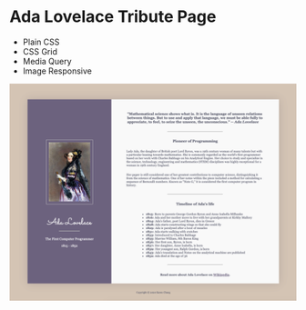 # Ada Lovelace Tribute Page

* Plain CSS
* CSS Grid
* Media Query
* Image Responsive

![Ada Lovelace Tribute Page](https://github.com/karen-developer/ada-lovelace/blob/master/Ada%20Lovelace%20Tribute%20Page.png?raw=true)



